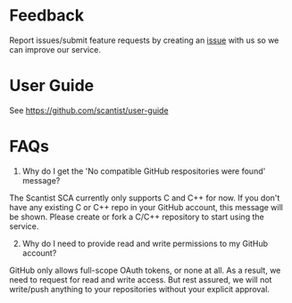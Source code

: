 # Feedback

Report issues/submit feature requests by creating an [issue](https://github.com/scantist/feedback/issues/new) with us so we can improve our service.

# User Guide

See https://github.com/scantist/user-guide

# FAQs

1. Why do I get the 'No compatible GitHub respositories were found' message?

The Scantist SCA currently only supports C and C++ for now. If you don't have any existing C or C++ repo in your GitHub account, this message will be shown. Please create or fork a C/C++ repository to start using the service.

2. Why do I need to provide read and write permissions to my GitHub account?

GitHub only allows full-scope OAuth tokens, or none at all. As a result, we need to request for read and write access. But rest assured, we will not write/push anything to your repositories without your explicit approval.
